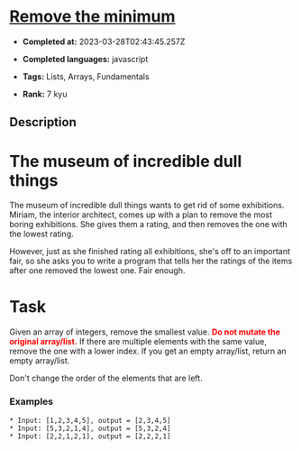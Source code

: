 # [Remove the minimum](https://www.codewars.com/kata/563cf89eb4747c5fb100001b)

- **Completed at:** 2023-03-28T02:43:45.257Z

- **Completed languages:** javascript

- **Tags:** Lists, Arrays, Fundamentals

- **Rank:** 7 kyu

## Description

# The museum of incredible dull things

The museum of incredible dull things wants to get rid of some exhibitions. Miriam, the interior architect, comes up with a plan to remove the most boring exhibitions. She gives them a rating, and then removes the one with the lowest rating.

However, just as she finished rating all exhibitions, she's off to an important fair, so she asks you to write a program that tells her the ratings of the items after one removed the lowest one. Fair enough.

# Task

Given an array of integers, remove the smallest value. **<span style="color:red">Do not mutate the original array/list.</span>** If there are multiple elements with the same value, remove the one with a lower index. If you get an empty array/list, return an empty array/list.

Don't change the order of the elements that are left.

### Examples

```
* Input: [1,2,3,4,5], output = [2,3,4,5]
* Input: [5,3,2,1,4], output = [5,3,2,4]
* Input: [2,2,1,2,1], output = [2,2,2,1]
```